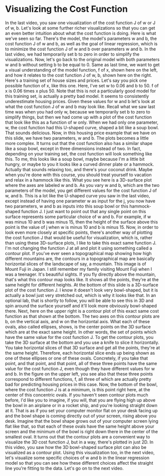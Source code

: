 # Visualizing the Cost Function 
In the last video, you saw one visualization of the cost function J of w or J of w, b. Let's look at some further richer visualizations so that you can get an even better intuition about what the cost function is doing. Here is what we've seen so far. There's the model, the model's parameters w and b, the cost function J of w and b, as well as the goal of linear regression, which is to minimize the cost function J of w and b over parameters w and b. In the last video, we had temporarily set b to zero in order to simplify the visualizations. Now, let's go back to the original model with both parameters w and b without setting b to be equal to 0. Same as last time, we want to get a visual understanding of the model function, f of x, shown here on the left, and how it relates to the cost function J of w, b, shown here on the right. Here's a training set of house sizes and prices. Let's say you pick one possible function of x, like this one. Here, I've set w to 0.06 and b to 50. f of x is 0.06 times x plus 50. Note that this is not a particularly good model for this training set, is actually a pretty bad model. It seems to consistently underestimate housing prices. Given these values for w and b let's look at what the cost function J of w and b may look like. Recall what we saw last time was when you had only w, because we temporarily set b to zero to simplify things, but then we had come up with a plot of the cost function that look like this as a function of w only. When we had only one parameter, w, the cost function had this U-shaped curve, shaped a bit like a soup bowl. That sounds delicious. Now, in this housing price example that we have on this slide, we have two parameters, w and b. The plots becomes a little more complex. It turns out that the cost function also has a similar shape like a soup bowl, except in three dimensions instead of two. In fact, depending on your training set, the cost function will look something like this. To me, this looks like a soup bowl, maybe because I'm a little bit hungry, or maybe to you it looks like a curved dinner plate or a hammock. Actually that sounds relaxing too, and there's your coconut drink. Maybe when you're done with this course, you should treat yourself to vacation and relax in a hammock like this. What you see here is a 3D-surface plot where the axes are labeled w and b. As you vary w and b, which are the two parameters of the model, you get different values for the cost function J of w, and b. This is a lot like the U-shaped curve you saw in the last video, except instead of having one parameter w as input for the j, you now have two parameters, w and b as inputs into this soup bowl or this hammock-shaped function J. I just want to point out that any single point on this surface represents some particular choice of w and b. For example, if w was minus 10 and b was minus 15, then the height of the surface above this point is the value of j when w is minus 10 and b is minus 15. Now, in order to look even more closely at specific points, there's another way of plotting the cost function J that would be useful for visualization, which is, rather than using these 3D-surface plots, I like to take this exact same function J. I'm not changing the function J at all and plot it using something called a contour plot. If you've ever seen a topographical map showing how high different mountains are, the contours in a topographical map are basically horizontal slices of the landscape of say, a mountain. This image is of Mount Fuji in Japan. I still remember my family visiting Mount Fuji when I was a teenager. It's beautiful sights. If you fly directly above the mountain, that's what this contour map looks like. It shows all the points, they're at the same height for different heights. At the bottom of this slide is a 3D-surface plot of the cost function J. I know it doesn't look very bowl-shaped, but it is actually a bowl just very stretched out, which is why it looks like that. In an optional lab, that is shortly to follow, you will be able to see this in 3D and spin around the surface yourself and it'll look more obviously bowl-shaped there. Next, here on the upper right is a contour plot of this exact same cost function as that shown at the bottom. The two axes on this contour plots are b, on the vertical axis, and w on the horizontal axis. What each of these ovals, also called ellipses, shows, is the center points on the 3D surface which are at the exact same height. In other words, the set of points which have the same value for the cost function J. To get the contour plots, you take the 3D surface at the bottom and you use a knife to slice it horizontally. You take horizontal slices of that 3D surface and get all the points, they're at the same height. Therefore, each horizontal slice ends up being shown as one of these ellipses or one of these ovals. Concretely, if you take that point, and that point, and that point, all of these three points have the same value for the cost function J, even though they have different values for w and b. In the figure on the upper left, you see also that these three points correspond to different functions, f, all three of which are actually pretty bad for predicting housing prices in this case. Now, the bottom of the bowl, where the cost function J is at a minimum, is this point right here, at the center of this concentric ovals. If you haven't seen contour plots much before, I'd like you to imagine, if you will, that you are flying high up above the bowl in an airplane or in a rocket ship, and you're looking straight down at it. That is as if you set your computer monitor flat on your desk facing up and the bowl shape is coming directly out of your screen, rising above you desk. Imagine that the bowl shape grows out of your computer screen lying flat like that, so that each of these ovals have the same height above your screen and the minimum of the bowl is right down there in the center of the smallest oval. It turns out that the contour plots are a convenient way to visualize the 3D cost function J, but in a way, there's plotted in just 2D. In this video, you saw how the 3D bowl-shaped surface plot can also be visualized as a contour plot. Using this visualization too, in the next video, let's visualize some specific choices of w and b in the linear regression model so that you can see how these different choices affect the straight line you're fitting to the data. Let's go on to the next video.